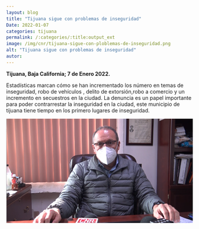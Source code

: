```yaml
---
layout: blog
title: "Tijuana sigue con problemas de inseguridad"
Date: 2022-01-07
categories: tijuana
permalink: /:categories/:title:output_ext
image: /img/cnr/tijuana-sigue-con-ploblemas-de-inseguridad.png
alt: "Tijuana sigue con problemas de inseguridad"
autor:
---
```


**Tijuana, Baja California; 7 de Enero 2022.** 

Estadísticas marcan cómo se han incrementado los número en temas de inseguridad, robo de vehículos , delito de extorsión,robo a comercio y un incremento en secuestros en la ciudad.
La denuncia es un papel importante para poder contrarrestar la inseguridad en la ciudad, este municipio de tijuana tiene tiempo en los primero lugares de inseguridad. 


<div id="carouselExampleSlidesOnly" class="carousel slide" data-ride="carousel">
  <div class="carousel-inner">
    <div class="carousel-item active">
       <img class="d-block w-100" src="/img/cnr/tijuana-sigue-con-ploblemas-de-inseguridad.png" loading="lazy"  alt="Tijuana sigue con problemas de inseguridad">
    </div>
  </div>
</div>